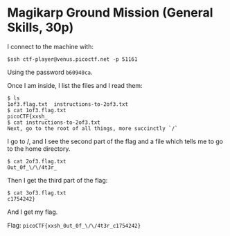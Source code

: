 # Magikarp Ground Mission (General Skills, 30p)
I connect to the machine with:
```
$ssh ctf-player@venus.picoctf.net -p 51161
```
Using the password `b60940ca`.

Once I am inside, I list the files and I read them:
```
$ ls
1of3.flag.txt  instructions-to-2of3.txt
$ cat 1of3.flag.txt 
picoCTF{xxsh_
$ cat instructions-to-2of3.txt 
Next, go to the root of all things, more succinctly `/`
```
I go to /, and I see the second part of the flag and a file which tells me to go to the home directory.
```
$ cat 2of3.flag.txt 
0ut_0f_\/\/4t3r_
```
Then I get the third part of the flag:
```
$ cat 3of3.flag.txt 
c1754242}
```
And I get my flag.

Flag: `picoCTF{xxsh_0ut_0f_\/\/4t3r_c1754242}`
